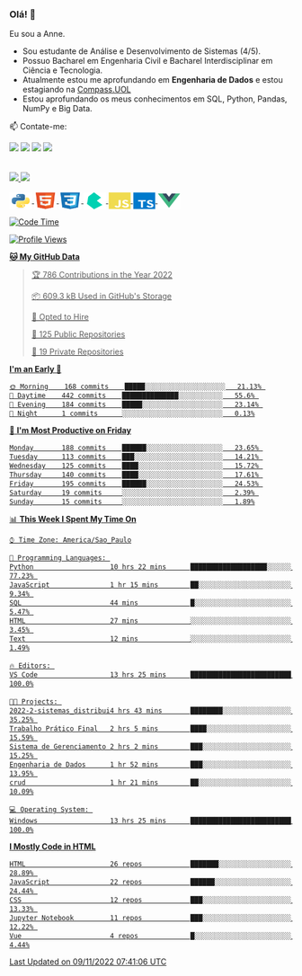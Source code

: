 ### Olá! 👋
Eu sou a Anne. 
- Sou estudante de Análise e Desenvolvimento de Sistemas (4/5).
- Possuo Bacharel em Engenharia Civil e Bacharel Interdisciplinar em Ciência e Tecnologia.
- Atualmente estou me aprofundando em **Engenharia de Dados** e estou estagiando na [Compass.UOL](https://compass.uol/pt/home/) 
- Estou aprofundando os meus conhecimentos em SQL, Python, Pandas, NumPy e Big Data.

📫 Contate-me: 

<div>
<a href="https://www.instagram.com/annekarolinefc/" target="_blank"><img src="https://img.shields.io/badge/-Instagram-%23E4405F?style=for-the-badge&logo=instagram&logoColor=white" target="_blank"></a> 
<a href = "mailto:annekarolinefc@gmail.com"><img src="https://img.shields.io/badge/-Gmail-%23333?style=for-the-badge&logo=gmail&logoColor=white" target="_blank"></a>
<a href="https://www.linkedin.com/in/devannekarolinefc/" target="_blank"><img src="https://img.shields.io/badge/-LinkedIn-%230077B5?style=for-the-badge&logo=linkedin&logoColor=white" target="_blank"></a> 
<a href="https://api.whatsapp.com/send?phone=5533991375118&text=Ol%C3%A1%20Anne!%20" target="_blank"><img src="https://img.shields.io/badge/WhatsApp-25D366?style=for-the-badge&logo=whatsapp&logoColor=white" target="_blank"></a>
</div>

</br>

</br>
<div>
  <a href="https://github.com/annekarolinefc">
  <img height="180em" src="https://github-readme-stats.vercel.app/api?username=annekarolinefc&show_icons=true&theme=dracula&include_all_commits=true&count_private=true"/>
  <img height="180em" src="https://github-readme-stats.vercel.app/api/top-langs/?username=annekarolinefc&layout=compact&langs_count=7&theme=dracula"/>
</div>
  
  <div style="display: inline_block"><br>  
  <img align="center" alt="Anne-Python" height="30" width="40" src="https://raw.githubusercontent.com/devicons/devicon/master/icons/python/python-original.svg">
  <img align="center" alt="Anne-HTML" height="30" width="40" src="https://raw.githubusercontent.com/devicons/devicon/master/icons/html5/html5-original.svg">
  <img align="center" alt="Anne-CSS" height="30" width="40"
 src="https://raw.githubusercontent.com/devicons/devicon/master/icons/css3/css3-original.svg">
  <img align="center" alt="Anne-Bulma" height="30" width="40"
 src="https://github.com/devicons/devicon/blob/master/icons/bulma/bulma-plain.svg">
  <img align="center" alt="Anne-Js" height="30" width="40" src="https://raw.githubusercontent.com/devicons/devicon/master/icons/javascript/javascript-plain.svg">
    <img align="center" alt="Anne-Ts" height="30" width="40" src="https://github.com/devicons/devicon/blob/master/icons/typescript/typescript-original.svg">
      <img align="center" alt="Anne-Vue" height="30" width="40" src="https://github.com/devicons/devicon/blob/master/icons/vuejs/vuejs-original.svg">
</div>
<!--
  <img align="center" alt="Anne-An" height="30" width="40" src="https://github.com/devicons/devicon/blob/master/icons/angularjs/angularjs-original.svg">

-->
</br>
</br>
</br>
<!--START_SECTION:waka-->
![Code Time](http://img.shields.io/badge/Code%20Time-36%20hrs%2034%20mins-blue)

![Profile Views](http://img.shields.io/badge/Profile%20Views-2-blue)

**🐱 My GitHub Data** 

> 🏆 786 Contributions in the Year 2022
 > 
> 📦 609.3 kB Used in GitHub's Storage 
 > 
> 💼 Opted to Hire
 > 
> 📜 125 Public Repositories 
 > 
> 🔑 19 Private Repositories  
 > 
**I'm an Early 🐤** 

```text
🌞 Morning    168 commits    █████░░░░░░░░░░░░░░░░░░░░   21.13% 
🌇 Daytime    442 commits    ██████████████░░░░░░░░░░░   55.6% 
🌃 Evening    184 commits    █████░░░░░░░░░░░░░░░░░░░░   23.14% 
🌙 Night      1 commits      ░░░░░░░░░░░░░░░░░░░░░░░░░   0.13%

```
📅 **I'm Most Productive on Friday** 

```text
Monday       188 commits    ██████░░░░░░░░░░░░░░░░░░░   23.65% 
Tuesday      113 commits    ███░░░░░░░░░░░░░░░░░░░░░░   14.21% 
Wednesday    125 commits    ████░░░░░░░░░░░░░░░░░░░░░   15.72% 
Thursday     140 commits    ████░░░░░░░░░░░░░░░░░░░░░   17.61% 
Friday       195 commits    ██████░░░░░░░░░░░░░░░░░░░   24.53% 
Saturday     19 commits     ░░░░░░░░░░░░░░░░░░░░░░░░░   2.39% 
Sunday       15 commits     ░░░░░░░░░░░░░░░░░░░░░░░░░   1.89%

```


📊 **This Week I Spent My Time On** 

```text
⌚︎ Time Zone: America/Sao_Paulo

💬 Programming Languages: 
Python                   10 hrs 22 mins      ███████████████████░░░░░░   77.23% 
JavaScript               1 hr 15 mins        ██░░░░░░░░░░░░░░░░░░░░░░░   9.34% 
SQL                      44 mins             █░░░░░░░░░░░░░░░░░░░░░░░░   5.47% 
HTML                     27 mins             ░░░░░░░░░░░░░░░░░░░░░░░░░   3.45% 
Text                     12 mins             ░░░░░░░░░░░░░░░░░░░░░░░░░   1.49%

🔥 Editors: 
VS Code                  13 hrs 25 mins      █████████████████████████   100.0%

🐱‍💻 Projects: 
2022-2-sistemas_distribui4 hrs 43 mins       ████████░░░░░░░░░░░░░░░░░   35.25% 
Trabalho Prático Final   2 hrs 5 mins        ████░░░░░░░░░░░░░░░░░░░░░   15.59% 
Sistema de Gerenciamento 2 hrs 2 mins        ███░░░░░░░░░░░░░░░░░░░░░░   15.25% 
Engenharia de Dados      1 hr 52 mins        ███░░░░░░░░░░░░░░░░░░░░░░   13.95% 
crud                     1 hr 21 mins        ██░░░░░░░░░░░░░░░░░░░░░░░   10.09%

💻 Operating System: 
Windows                  13 hrs 25 mins      █████████████████████████   100.0%

```

**I Mostly Code in HTML** 

```text
HTML                     26 repos            ███████░░░░░░░░░░░░░░░░░░   28.89% 
JavaScript               22 repos            ██████░░░░░░░░░░░░░░░░░░░   24.44% 
CSS                      12 repos            ███░░░░░░░░░░░░░░░░░░░░░░   13.33% 
Jupyter Notebook         11 repos            ███░░░░░░░░░░░░░░░░░░░░░░   12.22% 
Vue                      4 repos             █░░░░░░░░░░░░░░░░░░░░░░░░   4.44%

```



 Last Updated on 09/11/2022 07:41:06 UTC
<!--END_SECTION:waka-->
  
